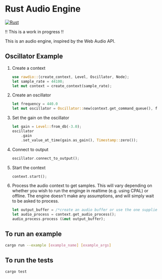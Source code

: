 # Rust Audio Engine

[![Rust](https://github.com/joefocusrite/rawdio/actions/workflows/rust.yml/badge.svg)](https://github.com/joefocusrite/rawdio/actions/workflows/rust.yml)

!! This is a work in progress !!

This is an audio engine, inspired by the Web Audio API.

## Oscillator Example

1. Create a context

    ```rust
    use rawdio::{create_context, Level, Oscillator, Node};
    let sample_rate = 44100;
    let mut context = create_context(sample_rate);
    ```

1. Create an oscillator

    ```rust
    let frequency = 440.0
    let mut oscillator = Oscillator::new(context.get_command_queue(), frequency);
    ```

1. Set the gain on the oscillator

    ```rust
    let gain = Level::from_db(-3.0);
    oscillator
        .gain
        .set_value_at_time(gain.as_gain(), Timestamp::zero());
    ```

1. Connect to output

    ```rust
    oscillator.connect_to_output();
    ```

1. Start the context

    ```rust
    context.start();
    ```

1. Process the audio context to get samples. This will vary depending on whether
  you wish to run the enginge in realtime (e.g. using CPAL) or offline. The engine
  doesn't make any assumptions, and will simply wait to be asked to process.

    ```rust
    let output_buffer = /*create an audio buffer or use the one supplied by your audio device in its callback*/
    let audio_process = context.get_audio_process();
    audio_process.process (&mut output_buffer);
    ```

## To run an example

```sh
cargo run --example [example_name] [example_args]
```

## To run the tests

```sh
cargo test
```
